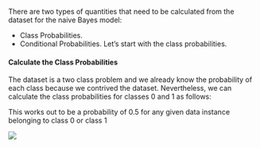 There are two types of quantities that need to be calculated from the dataset for the naive
Bayes model:
- Class Probabilities.
- Conditional Probabilities.
Let’s start with the class probabilities.


#### Calculate the Class Probabilities
The dataset is a two class problem and we already know the probability of each class because
we contrived the dataset. Nevertheless, we can calculate the class probabilities for classes 0 and
1 as follows:

This works out to be a probability of 0.5 for any given data instance belonging to class 0 or class 1


![](https://github.com/fenago/katacoda-scenarios/raw/master/master-machine-learning-algorithms/master-machine-learning-algorithms-09/steps/7/1.JPG)